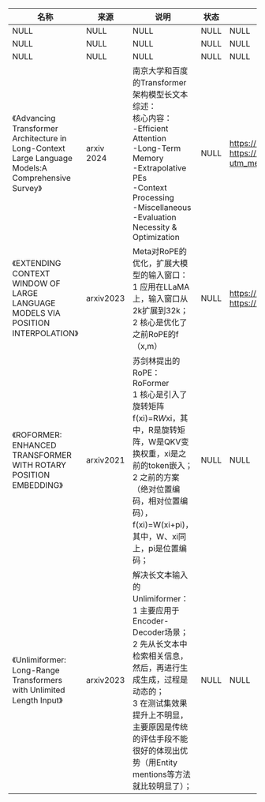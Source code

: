 |名称  |  来源   | 说明  |状态   | 备注  |
|  ----  | ----  |----  | ----  |----  |
| NULL  | NULL |NULL |NULL |NULL |
| NULL  | NULL |NULL |NULL |NULL |
| NULL  | NULL |NULL |NULL |NULL |
| 《Advancing Transformer Architecture in Long-Context Large Language Models:A Comprehensive Survey》 | arxiv 2024 | 南京大学和百度的Transformer架构模型长文本综述：<br/>核心内容：<br/>-Efficient Attention<br/>-Long-Term Memory<br/>-Extrapolative PEs<br/>-Context Processing<br/>-Miscellaneous<br/>-Evaluation Necessity & Optimization | NULL | https://mp.weixin.qq.com/s/BYENxdip0J3MJ27gCLiaVg <br/> https://zhuanlan.zhihu.com/p/662790439?utm_medium=social&utm_psn=1755721082173456384&utm_source=wechat_session&utm_id=0|
| 《EXTENDING CONTEXT WINDOW OF LARGE LANGUAGE MODELS VIA POSITION INTERPOLATION》 | arxiv2023| Meta对RoPE的优化，扩展大模型的输入窗口：<br/>1 应用在LLaMA上，输入窗口从2k扩展到32k；<br/>2 核心是优化了之前RoPE的f（x,m）| NULL | https://zhuanlan.zhihu.com/p/640696998 <br/> https://zhuanlan.zhihu.com/p/640722266 |
| 《ROFORMER: ENHANCED TRANSFORMER WITH ROTARY POSITION EMBEDDING》| arxiv2021| 苏剑林提出的RoPE：RoFormer<br/>1 核心是引入了旋转矩阵f(xi)=R*W*xi，其中，R是旋转矩阵，W是QKV变换权重，xi是之前的token嵌入；<br/>2 之前的方案（绝对位置编码，相对位置编码），f(xi)=W(xi+pi)，其中，W、xi同上，pi是位置编码； | NULL | NULL |
| 《Unlimiformer: Long-Range Transformers with Unlimited Length Input》 | arxiv2023| 解决长文本输入的Unlimiformer：<br/>1 主要应用于Encoder-Decoder场景；<br/>2 先从长文本中检索相关信息，然后，再进行生成生成，过程是动态的；<br/>3 在测试集效果提升上不明显，主要原因是传统的评估手段不能很好的体现出优势（用Entity mentions等方法就比较明显了）； | NULL | NULL |
